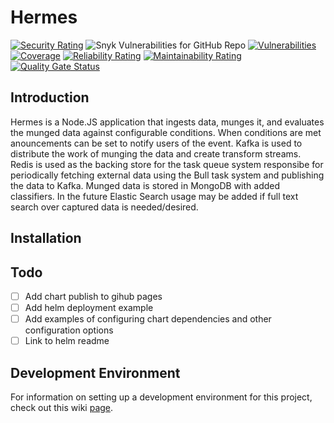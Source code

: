 # Hermes
[![Security Rating](https://sonarcloud.io/api/project_badges/measure?project=bryopsida_hermes&metric=security_rating)](https://sonarcloud.io/summary/new_code?id=bryopsida_hermes) ![Snyk Vulnerabilities for GitHub Repo](https://img.shields.io/snyk/vulnerabilities/github/bryopsida/hermes) [![Vulnerabilities](https://sonarcloud.io/api/project_badges/measure?project=bryopsida_hermes&metric=vulnerabilities)](https://sonarcloud.io/summary/new_code?id=bryopsida_hermes) [![Coverage](https://sonarcloud.io/api/project_badges/measure?project=bryopsida_hermes&metric=coverage)](https://sonarcloud.io/summary/new_code?id=bryopsida_hermes) [![Reliability Rating](https://sonarcloud.io/api/project_badges/measure?project=bryopsida_hermes&metric=reliability_rating)](https://sonarcloud.io/summary/new_code?id=bryopsida_hermes) [![Maintainability Rating](https://sonarcloud.io/api/project_badges/measure?project=bryopsida_hermes&metric=sqale_rating)](https://sonarcloud.io/summary/new_code?id=bryopsida_hermes) [![Quality Gate Status](https://sonarcloud.io/api/project_badges/measure?project=bryopsida_hermes&metric=alert_status)](https://sonarcloud.io/summary/new_code?id=bryopsida_hermes) 
## Introduction
Hermes is a Node.JS application that ingests data, munges it, and evaluates the munged data against configurable conditions. When conditions are met anouncements can be set to notify users of the event. Kafka is used to distribute the work of munging the data and create transform streams. Redis is used as the backing store for the task queue system responsibe for periodically fetching external data using the Bull task system and publishing the data to Kafka. Munged data is stored in MongoDB with added classifiers. In the future Elastic Search usage may be added if full text search over captured data is needed/desired.

## Installation
Todo
---
- [ ] Add chart publish to gihub pages
- [ ] Add helm deployment example
- [ ] Add examples of configuring chart dependencies and other configuration options
- [ ] Link to helm readme

## Development Environment
For information on setting up a development environment for this project, check out this wiki [page](https://github.com/bryopsida/hermes/wiki/Development-Environment#development-environment).